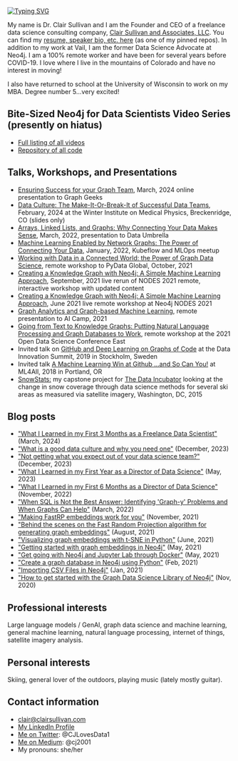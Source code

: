 [![Typing SVG](https://readme-typing-svg.demolab.com?font=Fira+Code&pause=1000&width=435&lines=Welcome+to+my+GitHub+page!+%F0%9F%91%8B)](https://git.io/typing-svg)

My name is Dr. Clair Sullivan and I am the Founder and CEO of a freelance data science consulting company, [Clair Sullivan and Associates, LLC](https://clairsullivan.com).  You can find my [resume, speaker bio, etc. here](https://github.com/cj2001/my_resume) (as one of my pinned repos). In addition to my work at Vail, I am the former Data Science Advocate at Neo4j.  I am a 100% remote worker and have been for several years before COVID-19.  I love where I live in the mountains of Colorado and have no interest in moving!

I also have returned to school at the University of Wisconsin to work on my MBA.  Degree number 5...very excited!

## Bite-Sized Neo4j for Data Scientists Video Series (presently on hiatus)

- [Full listing of all videos](https://dev.neo4j.com/bites)
- [Repository of all code](https://dev.neo4j.com/bites_repo)

## Talks, Workshops, and Presentations

- [Ensuring Success for your Graph Team](https://github.com/cj2001/graph_geeks_march_2024), March, 2024 online presentation to Graph Geeks
- [Data Culture: The Make-It-Or-Break-It of Successful Data Teams](https://drive.google.com/file/d/1Um0-_9_P_SushyqL8bSB29VJnlKj3F8I/view?usp=sharing), February, 2024 at the Winter Institute on Medical Physics, Breckenridge, CO (slides only)
- [Arrays, Linked Lists, and Graphs: Why Connecting Your Data Makes Sense](https://youtu.be/gWGyvfU80kc), March, 2022, presentation to Data Umbrella
- [Machine Learning Enabled by Network Graphs: The Power of Connecting Your Data](https://dev.neo4j.com/kubeflow_ml_on_graphs), January, 2022, Kubeflow and MLOps meetup
- [Working with Data in a Connected World: the Power of Graph Data Science](https://www.youtube.com/watch?v=BiFKNAs4UQs), remote workshop to PyData Global, October, 2021
- [Creating a Knowledge Graph with Neo4j: A Simple Machine Learning Approach](https://dev.neo4j.com/kg_workshop), September, 2021 live rerun of NODES 2021 remote, interactive workshop with updated content
- [Creating a Knowledge Graph with Neo4j: A Simple Machine Learning Approach](https://neo4j.brand.live/c/2021nodes-training-friday), June 2021 live remote workshop at Neo4j NODES 2021
- [Graph Analytics and Graph-based Machine Learning](https://youtu.be/jxyRGWO8IkU), remote presentation to AI Camp, 2021
- [Going from Text to Knowledge Graphs: Putting Natural Language Processing and Graph Databases to Work](https://odsc.com/speakers/going-from-text-to-knowledge-graphs-putting-natural-language-processing-and-graph-databases-to-work/), remote workshop at the 2021 Open Data Science Conference East
- Invited talk on [GitHub and Deep Learning on Graphs of Code](https://youtu.be/-5lhnusF0CA) at the Data Innovation Summit, 2019 in Stockholm, Sweden
- Invited talk [A Machine Learning Win at Github ...and So Can You!](https://youtu.be/9FeQjHzrU7M) at ML4All, 2018 in Portland, OR
- [SnowStats:](https://snowstats.mystrikingly.com/) my capstone project for [The Data Incubator](https://www.thedataincubator.com/) looking at the change in snow coverage through data science methods for several ski areas as measured via satellite imagery, Washington, DC, 2015
  
## Blog posts

- ["What I Learned in my First 3 Months as a Freelance Data Scientist"](https://medium.com/towards-data-science/what-i-learned-in-my-first-3-months-as-a-freelance-data-scientist-8e3417ff8165) (March, 2024)
- ["What is a good data culture and why you need one"](https://www.linkedin.com/pulse/what-good-data-culture-why-you-need-one-dr-clair-sullivan-nwojc%3FtrackingId=u6vaxAVbOKpldxOTenY6JQ%253D%253D/?trackingId=u6vaxAVbOKpldxOTenY6JQ%3D%3D) (December, 2023)
- ["Not getting what you expect out of your data science team?"](https://www.linkedin.com/pulse/getting-what-you-expect-out-your-data-science-team-dr-clair-sullivan-ftbkc%3FtrackingId=59ZGmJQZ0IT9u4P%252FoI68xQ%253D%253D/?trackingId=59ZGmJQZ0IT9u4P%2FoI68xQ%3D%3D) (December, 2023)
- ["What I Learned in my First Year as a Director of Data Science"](https://medium.com/towards-data-science/what-i-learned-in-my-first-year-as-a-director-of-data-science-76b79f26b09c) (May, 2023)
- ["What I Learned in my First 6 Months as a Director of Data Science"](https://medium.com/towards-data-science/what-i-learned-in-my-first-6-months-as-a-director-of-data-science-d9b7b98a48f7) (November, 2022) 
- ["When SQL is Not the Best Answer: Identifying 'Graph-y' Problems and When Graphs Can Help"](https://opendatascience.com/when-sql-is-not-the-best-answer-identifying-graph-y-problems-and-when-graphs-can-help/) (March, 2022)
- ["Making FastRP embeddings work for you"](https://dev.neo4j.com/frp_tuning) (November, 2021)
- ["Behind the scenes on the Fast Random Projection algorithm for generating graph embeddings"](https://dev.neo4j.com/fastrp_background) (August, 2021)
- ["Visualizing graph embeddings with t-SNE in Python"](https://towardsdatascience.com/visualizing-graph-embeddings-with-t-sne-in-python-10227e7876aa) (June, 2021)
- ["Getting started with graph embeddings in Neo4j"](https://towardsdatascience.com/getting-started-with-graph-embeddings-2f06030e97ae) (May, 2021)
- ["Get going with Neo4j and Jupyter Lab through Docker"](https://dev.neo4j.com/docker_neo_jupyter) (May, 2021)
- ["Create a graph database in Neo4j using Python"](https://towardsdatascience.com/create-a-graph-database-in-neo4j-using-python-4172d40f89c4) (Feb, 2021)
- ["Importing CSV Files in Neo4j"](https://towardsdatascience.com/importing-csv-files-in-neo4j-f3553f1a76cf) (Jan, 2021)
- ["How to get started with the Graph Data Science Library of Neo4j"](https://towardsdatascience.com/how-to-get-started-with-the-new-graph-data-science-library-of-neo4j-3c8fff6107b) (Nov, 2020)

## Professional interests

Large language models / GenAI, graph data science and machine learning, general machine learning, natural language processing, internet of things, satellite imagery analysis.

## Personal interests

Skiing, general lover of the outdoors, playing music (lately mostly guitar).

## Contact information

- clair@clairsullivan.com
- [My LinkedIn Profile](https://www.linkedin.com/in/clair-sullivan-09914342/)
- [Me on Twitter](https://twitter.com/CJLovesData1): @CJLovesData1 
- [Me on Medium](https://medium.com/@cj2001): @cj2001
- My pronouns: she/her
